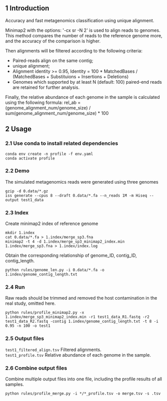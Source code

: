 ## 1 Introduction
Accuracy and fast metagenomics classification using unique alignment.

Minimap2 with the options: '-cx sr -N 2' is used to align reads to genomes.
This method compares the number of reads to the reference genome more, and the accuracy of the comparison is higher.

Then alignments will be filtered according to the following criteria:
* Paired-reads align on the same contig;<br>
* unique alignment;<br>
* Alignment identity >= 0.95, Identity = 100 * MatchedBases / (MatchedBases + Substituions + Insertions + Deletions)<br>
* Genomes which supported by at least N (default: 100) paired-end reads are retained for further analysis.<br>

Finally, the relative abundance of each genome in the sample is calculated using the following formula:
rel_ab = (genome_alignment_num/genome_size) / sum(genome_alignment_num/genome_size) * 100

## 2 Usage
### 2.1 Use conda to install related dependencies
```
conda env create -n profile -f env.yaml
conda activate profile
```

### 2.2 Demo
The simulated metagenomics reads were generated using three genomes<br>
```
gzip -d 0.data/*.gz
iss generate --cpus 8 --draft 0.data/*.fa --n_reads 1M -m Hiseq --output test1_data
```

### 2.3 Index
Create minimap2 index of reference genome<br>
```
mkdir 1.index
cat 0.data/*.fa > 1.index/merge_sp3.fna
minimap2 -t 4 -d 1.index/merge_sp3_minimap2_index.min 1.index/merge_sp3.fna > 1.index/index.log
```

Obtain the corresponding relationship of genome_ID, contig_ID, contig_length.
```
python rules/genome_len.py -i 0.data/*.fa -o 1.index/genome_contig_length.txt
```

### 2.4 Run
Raw reads should be trimmed and removed the host contamination in the real study, omitted here.
```
python rules/profile_minimap2.py -x 1.index/merge_sp3_minimap2_index.min -r1 test1_data_R1.fastq -r2 test1_data_R2.fastq -contig 1.index/genome_contig_length.txt -t 8 -i 0.95 -n 100 -o test1
```

### 2.5 Output files
```test1_filtered_align.tsv```  Filtered alignments.<br>
```test1_profile.tsv```  Relative abundance of each genome in the sample.<br>

### 2.6 Combine output files
Combine multiple output files into one file, including the profile results of all samples.
```
python rules/profile_merge.py -i */*_profile.tsv -o merge.tsv -s .tsv
```
